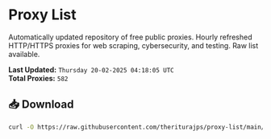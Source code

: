 # Proxy List

Automatically updated repository of free public proxies. Hourly refreshed HTTP/HTTPS proxies for web scraping, cybersecurity, and testing. Raw list available.

**Last Updated:** `Thursday 20-02-2025 04:18:05 UTC`  
**Total Proxies:** `582`

## 📥 Download
```bash
curl -O https://raw.githubusercontent.com/theriturajps/proxy-list/main/proxies.txt
